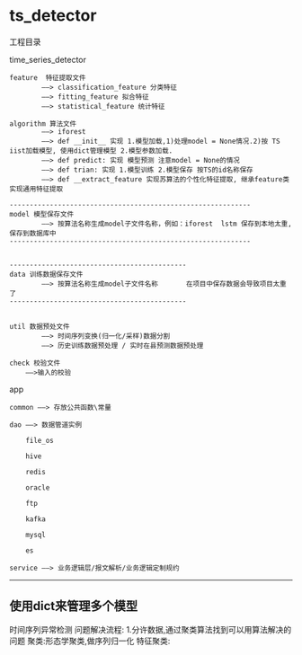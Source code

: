 # ts_detector
工程目录

time_series_detector

    feature  特征提取文件
            ——> classification_feature 分类特征
            ——> fitting_feature 拟合特征
            ——> statistical_feature 统计特征
                            
    algorithm 算法文件
            ——> iforest
            ——> def __init__ 实现 1.模型加载,1)处理model = None情况.2)按 TS iist加载模型, 使用dict管理模型 2.模型参数加载.
            ——> def predict: 实现 模型预测 注意model = None的情况
            ——> def	trian: 实现 1.模型训练 2.模型保存 按TS的id名称保存 
            ——> def __extract_feature 实现苏算法的个性化特征提取, 继承feature类实现通用特征提取
                
    ------------------------------------------------------------
    model 模型保存文件
            ——> 按算法名称生成model子文件名称，例如：iforest  lstm 保存到本地太重,保存到数据库中
    ------------------------------------------------------------
    
    
    --------------------------------------------
    data 训练数据保存文件
            ——> 按算法名称生成model子文件名称       在项目中保存数据会导致项目太重了
    --------------------------------------------
 
    
    util 数据预处文件
            ——> 时间序列变换(归一化/采样)数据分割
            ——> 历史训练数据预处理 / 实时在县预测数据预处理
    
    check 校验文件
        ——>输入的校验

app

    common ——> 存放公共函数\常量
    
    dao ——> 数据管道实例
        
        file_os
        
        hive
        
        redis
        
        oracle
        
        ftp
    
        kafka
        
        mysql
        
        es
        
    service ——> 业务逻辑层/报文解析/业务逻辑定制规约
         
         
-----------------------
使用dict来管理多个模型
-----------------------

时间序列异常检测 问题解决流程:
1.分许数据,通过聚类算法找到可以用算法解决的问题
    聚类:形态学聚类,做序列归一化
    特征聚类:

 
